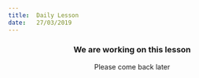 ```yaml
---
title:  Daily Lesson
date:   27/03/2019
---
```


### <center>We are working on this lesson</center>
<center>Please come back later</center>